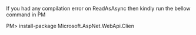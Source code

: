 If you had any compilation error on ReadAsAsync then kindly run the bellow command in PM

PM> install-package Microsoft.AspNet.WebApi.Clien
